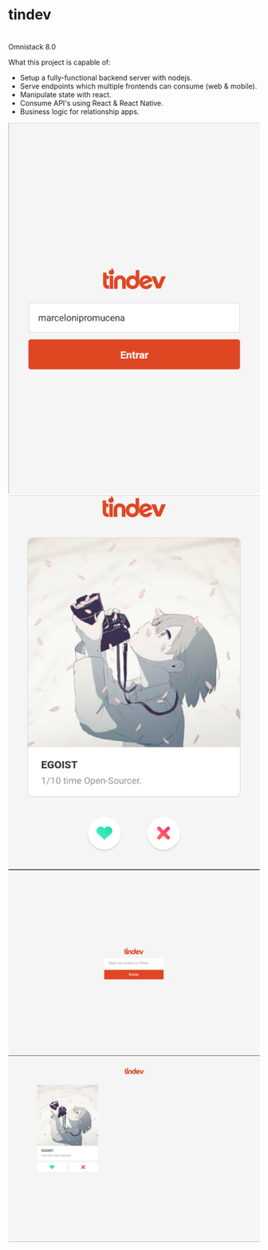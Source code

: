 # tindev

#

Omnistack 8.0

What this project is capable of:

- Setup a fully-functional backend server with nodejs.
- Serve endpoints which multiple frontends can consume (web & mobile).
- Manipulate state with react.
- Consume API's using React & React Native.
- Business logic for relationship apps.

![Alt text](screen-mobile-01.png?raw=true 'img')
![Alt text](screen-mobile-02.png?raw=true 'img')
![Alt text](screen-web-01.png?raw=true 'img')
![Alt text](screen-web-02.png?raw=true 'img')
